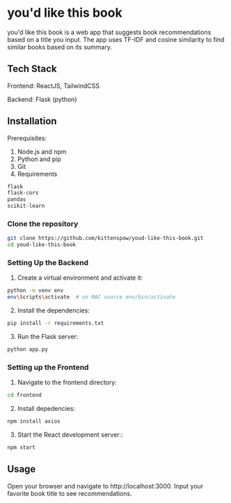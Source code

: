 # you'd like this book
you'd like this book is a web app that suggests book recommendations based on a title you input. The app uses TF-IDF and cosine similarity to find similar books based on its summary.

## Tech Stack
Frontend: ReactJS, TailwindCSS

Backend: Flask (python)

## Installation
Prerequisites:
1. Node.js and npm
2. Python and pip
3. Git
4. Requirements
  ```txt
  flask
  flask-cors
  pandas
  scikit-learn
  ```

### Clone the repository
```bash
git clone https://github.com/kittenspow/youd-like-this-book.git
cd youd-like-this-book
```
### Setting Up the Backend
1. Create a virtual environment and activate it:
```bash
python -m venv env
env\Scripts\activate  # on MAC source env/bin/activate
```
2. Install the dependencies:
```bash
pip install -r requirements.txt
```
3. Run the Flask server:
```bash
python app.py
```
### Setting up the Frontend
1. Navigate to the frontend directory:
```bash
cd frontend
```
2. Install depedencies:
```bash
npm install axios
```
3. Start the React development server::
```bash
npm start
```

## Usage
Open your browser and navigate to http://localhost:3000.
Input your favorite book title to see recommendations.
